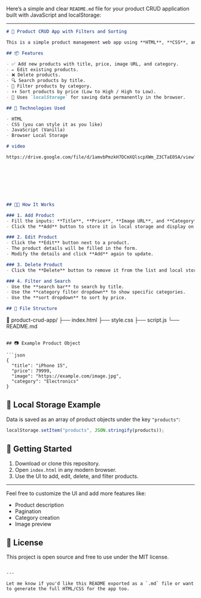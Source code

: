 Here’s a simple and clear `README.md` file for your product CRUD application built with JavaScript and localStorage:

---

```markdown
# 🛒 Product CRUD App with Filters and Sorting

This is a simple product management web app using **HTML**, **CSS**, and **JavaScript**. It allows users to **Create, Read, Update, and Delete (CRUD)** product entries. It also includes **searching**, **category filtering**, and **price sorting** features.

## 📦 Features

- ✅ Add new products with title, price, image URL, and category.
- ✏️ Edit existing products.
- ❌ Delete products.
- 🔍 Search products by title.
- 🧮 Filter products by category.
- ⬇️⬆️ Sort products by price (Low to High / High to Low).
- 💾 Uses `localStorage` for saving data permanently in the browser.

## 🧠 Technologies Used

- HTML
- CSS (you can style it as you like)
- JavaScript (Vanilla)
- Browser Local Storage

# video

https://drive.google.com/file/d/1amvbPmzkH7DCmXQlscpXWm_Z3CTaE05A/view?usp=sharing








## 🧑‍💻 How It Works

### 1. Add Product
- Fill the inputs: **Title**, **Price**, **Image URL**, and **Category**.
- Click the **Add** button to store it in local storage and display on screen.

### 2. Edit Product
- Click the **Edit** button next to a product.
- The product details will be filled in the form.
- Modify the details and click **Add** again to update.

### 3. Delete Product
- Click the **Delete** button to remove it from the list and local storage.

### 4. Filter and Search
- Use the **search bar** to search by title.
- Use the **category filter dropdown** to show specific categories.
- Use the **sort dropdown** to sort by price.

## 📁 File Structure

```

📁 product-crud-app/
├── index.html
├── style.css
├── script.js
└── README.md

````

## 📷 Example Product Object

```json
{
  "title": "iPhone 15",
  "price": 79999,
  "image": "https://example.com/image.jpg",
  "category": "Electronics"
}
````

## 🧪 Local Storage Example

Data is saved as an array of product objects under the key `"products"`:

```js
localStorage.setItem("products", JSON.stringify(products));
```

## 🚀 Getting Started

1. Download or clone this repository.
2. Open `index.html` in any modern browser.
3. Use the UI to add, edit, delete, and filter products.

---

Feel free to customize the UI and add more features like:

* Product description
* Pagination
* Category creation
* Image preview

## 📝 License

This project is open source and free to use under the MIT license.

```

---

Let me know if you'd like this README exported as a `.md` file or want to generate the full HTML/CSS for the app too.
```

